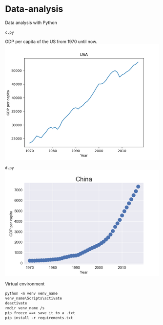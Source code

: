 # Data-analysis
Data analysis with Python

`c.py`

GDP per capita of the US from 1970 until now.
![graph](Figure_1.png)


`d.py`
![graph](Figure_2.png)


Virtual environment
```
python -m venv venv_name
venv_name\Scripts\activate
deactivate
rmdir venv_name /s
pip freeze ==> save it to a .txt
pip install -r requirements.txt
```

